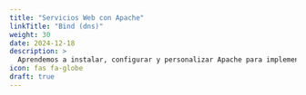 ```yaml
---
title: "Servicios Web con Apache"
linkTitle: "Bind (dns)"
weight: 30
date: 2024-12-18
description: >
  Aprendemos a instalar, configurar y personalizar Apache para implementar servicios web efectivos.
icon: fas fa-globe
draft: true
---
```


